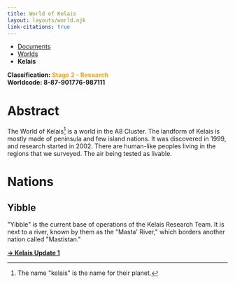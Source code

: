 ```yaml
---
title: World of Kelais
layout: layouts/world.njk
link-citations: true
---
```

<nav class="breadcrumb">
    <ul>
        <li><a href="/docs">Documents</a></li>
        <li><a href="/docs/world">Worlds</a></li>
        <li><b>Kelais</b></li>
    </ul>
</nav>

**Classification: <span style="color:orange;">Stage 2 - Research</span>**<br>
**Worldcode: 8-87-901776-987111**

# Abstract
The World of Kelais[^1] is a world in the A8 Cluster. The landform of Kelais is mostly made of peninsula and few island nations. It was discovered in 1999, and research started in 2002. There are human-like peoples living in the regions that we surveyed. The air being tested as livable.

# Nations

## Yibble
"Yibble" is the current base of operations of the Kelais Research Team. It is next to a river, known by them as the "Masta' River," which borders another nation called "Mastistan."

[^1]: The name "kelais" is the name for their planet.

<a href="/docs/world/kelais/update-1" style="font-weight: bolder;">→ Kelais Update 1</a>
